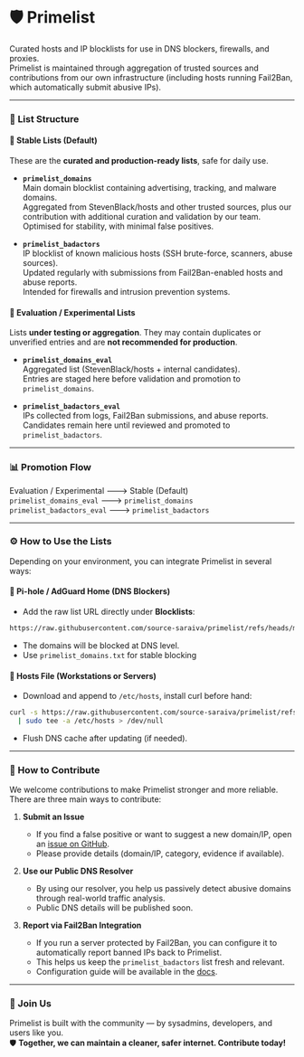 # 🛡️ Primelist

Curated hosts and IP blocklists for use in DNS blockers, firewalls, and proxies.  
Primelist is maintained through aggregation of trusted sources and contributions from our own infrastructure (including hosts running Fail2Ban, which automatically submit abusive IPs).

---

### 📌 List Structure  

#### 🔹 Stable Lists (Default)  
These are the **curated and production-ready lists**, safe for daily use.  

- **`primelist_domains`**  
  Main domain blocklist containing advertising, tracking, and malware domains.  
  Aggregated from StevenBlack/hosts and other trusted sources, plus our contribution with additional curation and validation by our team.  
  Optimised for stability, with minimal false positives.

- **`primelist_badactors`**  
  IP blocklist of known malicious hosts (SSH brute-force, scanners, abuse sources).  
  Updated regularly with submissions from Fail2Ban-enabled hosts and abuse reports.  
  Intended for firewalls and intrusion prevention systems.  

#### 🔹 Evaluation / Experimental Lists  
Lists **under testing or aggregation**. They may contain duplicates or unverified entries and are **not recommended for production**.  

- **`primelist_domains_eval`**  
  Aggregated list (StevenBlack/hosts + internal candidates).  
  Entries are staged here before validation and promotion to `primelist_domains`.  

- **`primelist_badactors_eval`**  
  IPs collected from logs, Fail2Ban submissions, and abuse reports.  
  Candidates remain here until reviewed and promoted to `primelist_badactors`.  

---

### 📊 Promotion Flow  

Evaluation / Experimental        --->    Stable (Default)  
`primelist_domains_eval`         --->    `primelist_domains`  
`primelist_badactors_eval`       --->    `primelist_badactors`  

---
### ⚙️ How to Use the Lists  

Depending on your environment, you can integrate Primelist in several ways:  

#### 🔹 Pi-hole / AdGuard Home (DNS Blockers)  
- Add the raw list URL directly under **Blocklists**:
```bash
https://raw.githubusercontent.com/source-saraiva/primelist/refs/heads/main/primelist_domains.txt
```
- The domains will be blocked at DNS level.  
- Use `primelist_domains.txt` for stable blocking
#### 🔹 Hosts File (Workstations or Servers)  
- Download and append to `/etc/hosts`, install curl before hand:  
```bash
curl -s https://raw.githubusercontent.com/source-saraiva/primelist/refs/heads/main/primelist_domains.txt \
  | sudo tee -a /etc/hosts > /dev/null
 ```
- Flush DNS cache after updating (if needed).


---
### 🤝 How to Contribute  

We welcome contributions to make Primelist stronger and more reliable.  
There are three main ways to contribute:  

1. **Submit an Issue**  
   - If you find a false positive or want to suggest a new domain/IP, open an [issue on GitHub](../../issues).  
   - Please provide details (domain/IP, category, evidence if available).  

2. **Use our Public DNS Resolver**  
   - By using our resolver, you help us passively detect abusive domains through real-world traffic analysis.  
   - Public DNS details will be published soon.  

3. **Report via Fail2Ban Integration**  
   - If you run a server protected by Fail2Ban, you can configure it to automatically report banned IPs back to Primelist.  
   - This helps us keep the `primelist_badactors` list fresh and relevant.  
   - Configuration guide will be available in the [docs](docs/).  

---

### 🚀 Join Us  

Primelist is built with the community — by sysadmins, developers, and users like you.  
🛡️ **Together, we can maintain a cleaner, safer internet. Contribute today!**

